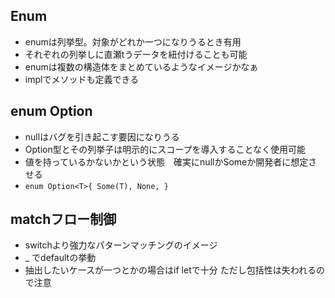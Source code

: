 ## Enum
- enumは列挙型。対象がどれか一つになりうるとき有用　
- それぞれの列挙しに直瀬tうデータを紐付けることも可能
- enumは複数の構造体をまとめているようなイメージかなぁ
- implでメソッドも定義できる

## enum Option
- nullはバグを引き起こす要因になりうる
- Option型とその列挙子は明示的にスコープを導入することなく使用可能
- 値を持っているかないかという状態　確実にnullかSomeか開発者に想定させる
- `enum Option<T>{
  Some(T),
  None,
}
`

## matchフロー制御
- switchより強力なパターンマッチングのイメージ
- _ でdefaultの挙動
- 抽出したいケースが一つとかの場合はif letで十分 ただし包括性は失われるので注意

